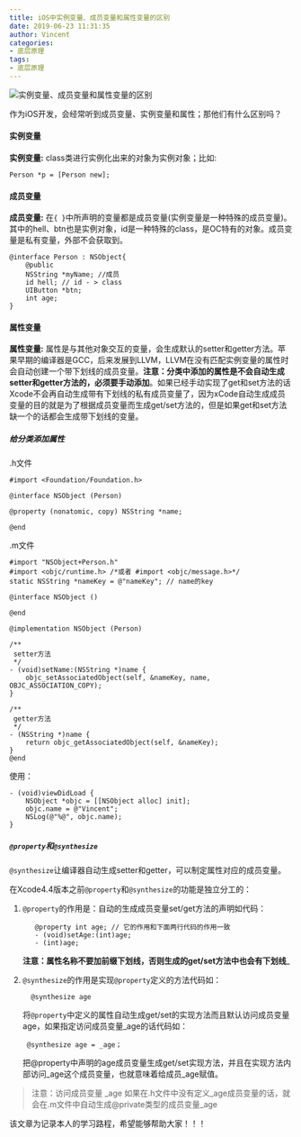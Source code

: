 ```yaml
---
title: iOS中实例变量、成员变量和属性变量的区别
date: 2019-06-23 11:31:35
author: Vincent
categories: 
- 底层原理
tags: 
- 底层原理
---
```




![实例变量、成员变量和属性变量的区别](https://upload-images.jianshu.io/upload_images/5741330-99ec68ecf0493fad.png?imageMogr2/auto-orient/strip%7CimageView2/2/w/1240)


作为iOS开发，会经常听到成员变量、实例变量和属性；那他们有什么区别吗？

#### 实例变量
__实例变量:__ class类进行实例化出来的对象为实例对象；比如:
```
Person *p = [Person new];
```

#### 成员变量
__成员变量:__ 在`{ }`中所声明的变量都是成员变量(实例变量是一种特殊的成员变量)。其中的hell、btn也是实例对象，id是一种特殊的class，是OC特有的对象。成员变量是私有变量，外部不会获取到。
```
@interface Person : NSObject{
    @public
    NSString *myName; //成员
    id hell; // id - > class
    UIButton *btn;
    int age;
}
```
#### 属性变量
__属性变量:__ 属性是与其他对象交互的变量，会生成默认的setter和getter方法。苹果早期的编译器是GCC，后来发展到LLVM，LLVM在没有匹配实例变量的属性时会自动创建一个带下划线的成员变量。__注意：分类中添加的属性是不会自动生成setter和getter方法的，必须要手动添加__。如果已经手动实现了get和set方法的话Xcode不会再自动生成带有下划线的私有成员变量了，因为xCode自动生成成员变量的目的就是为了根据成员变量而生成get/set方法的，但是如果get和set方法缺一个的话都会生成带下划线的变量。

##### 给分类添加属性
.h文件
```
#import <Foundation/Foundation.h>

@interface NSObject (Person)

@property (nonatomic, copy) NSString *name;

@end
```
.m文件
```
#import "NSObject+Person.h"
#import <objc/runtime.h> /*或者 #import <objc/message.h>*/
static NSString *nameKey = @"nameKey"; // name的key

@interface NSObject ()

@end

@implementation NSObject (Person)

/**
 setter方法
 */
- (void)setName:(NSString *)name {
    objc_setAssociatedObject(self, &nameKey, name, OBJC_ASSOCIATION_COPY);
}

/**
 getter方法
 */
- (NSString *)name {
    return objc_getAssociatedObject(self, &nameKey);
}
@end
```
使用：
```
- (void)viewDidLoad {
    NSObject *objc = [[NSObject alloc] init];
    objc.name = @"Vincent";
    NSLog(@"%@", objc.name);
}
```

##### `@property`和`@synthesize`
`@synthesize`让编译器自动生成setter和getter，可以制定属性对应的成员变量。

在Xcode4.4版本之前`@property`和`@synthesize`的功能是独立分工的：
1. `@property`的作用是：自动的生成成员变量set/get方法的声明如代码：
     ```
        @property int age; // 它的作用和下面两行代码的作用一致
        - (void)setAge:(int)age;
        - (int)age;
      ```
   __注意：属性名称不要加前缀下划线，否则生成的get/set方法中也会有下划线___ 
2. `@synthesize`的作用是实现`@property`定义的方法代码如：
 
      ```
        @synthesize age
      ```

      将`@property`中定义的属性自动生成get/set的实现方法而且默认访问成员变量age，如果指定访问成员变量_age的话代码如：
      ```       
       @synthesize age = _age；
      ```
      把@property中声明的age成员变量生成get/set实现方法，并且在实现方法内部访问_age这个成员变量，也就意味着给成员_age赋值。
 
 > 注意：访问成员变量 _age 如果在.h文件中没有定义_age成员变量的话，就会在.m文件中自动生成@private类型的成员变量_age


该文章为记录本人的学习路程，希望能够帮助大家！！！

